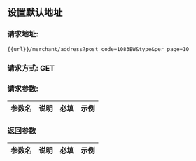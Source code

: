 ## 设置默认地址
### 请求地址:
```
{{url}}/merchant/address?post_code=1083BW&type&per_page=10
```
### 请求方式: GET  
### 请求参数:  

|参数名|说明|必填|示例|  
 |---|---|---|---|  
### 返回参数  

|参数名|说明|必填|示例|  
 |---|---|---|---|  
